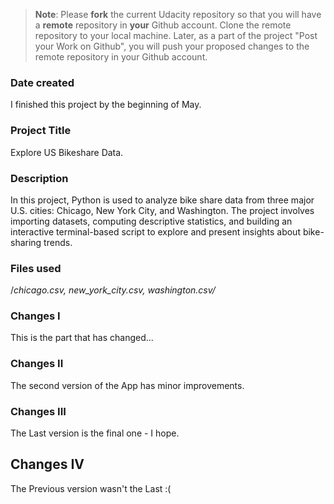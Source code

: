 >**Note**: Please **fork** the current Udacity repository so that you will have a **remote** repository in **your** Github account. Clone the remote repository to your local machine. Later, as a part of the project "Post your Work on Github", you will push your proposed changes to the remote repository in your Github account.

### Date created
I finished this project by the beginning of May.

### Project Title
Explore US Bikeshare Data.

### Description
In this project, Python is used to analyze bike share data from three major U.S. cities: Chicago, New York City, and Washington. The project involves importing datasets, computing descriptive statistics, and building an interactive terminal-based script to explore and present insights about bike-sharing trends.

### Files used
/_chicago.csv, new_york_city.csv, washington.csv/_

### Changes I
This is the part that has changed...

### Changes II
The second version of the App has minor improvements.

### Changes III
The Last version is the final one - I hope.

## Changes IV
The Previous version wasn't the Last :(
